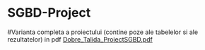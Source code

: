 # SGBD-Project
#Varianta completa a proiectului (contine poze ale tabelelor si ale rezultatelor) in pdf
[Dobre_Talida_ProiectSGBD.pdf](https://github.com/Talida-M/SGBD-Project/files/8103132/Dobre_Talida_ProiectSGBD.pdf)
